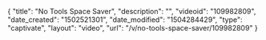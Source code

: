 {
    "title": "No Tools Space Saver",
    "description": "",
    "videoid": "109982809",
    "date_created": "1502521301",
    "date_modified": "1504284429",
    "type": "captivate",
    "layout": "video",
    "url": "\/v\/no-tools-space-saver\/109982809"
}
